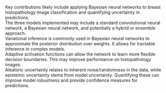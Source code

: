 
Key contributions likely include applying Bayesian neural networks to breast histopathology image classification and quantifying uncertainty in predictions. </br>
The three models implemented may include a standard convolutional neural network, a Bayesian neural network, and potentially a hybrid or ensemble approach.</br>
Variational inference is commonly used in Bayesian neural networks to approximate the posterior distribution over weights. It allows for tractable inference in complex models.</br>
Adaptive activation functions can allow the network to learn more flexible decision boundaries. This may improve performance on histopathology images.</br>
Aleatoric uncertainty relates to inherent noise/randomness in the data, while epistemic uncertainty stems from model uncertainty. Quantifying these can improve model robustness and provide confidence measures for predictions.</br>
